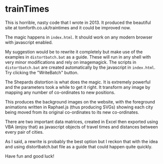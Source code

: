 # trainTimes

This is horrible, nasty code that I wrote in 2013. It produced the beautiful site at tomforth.co.uk/traintimes and it could be improved now.

The magic happens in `index.html`. It should work on any modern browser with javascript enabled.

My suggestion would be to rewrite it completely but make use of the examples in `distortbatch.bat` as a guide. These will run in any shell with very minor modifications and rely on imagemagick. The scripts in `distortbatch.bat` are created automatically by the javascript in `index.html`. Try clicking the "WriteBatch" button.

The Shepards distortion is what does the magic. It is extremely powerful and the parameters took a while to get it right. It transform any image by mapping any number of co-ordinates to new positions.

This produces the background images on the website, with the foreground animations written in Raphael.js (thus producing SVGs) showing each city being moved from its original co-ordinates to its new co-ordinates.

There are two important data matrices, created in Excel then exported using VBA (enjoy that) as javascript objects of travel times and distances between every pair of cities.

As I said, a rewrite is probably the best option but I reckon that with the idea and using distortbatch.bat file as a guide that could happen quite quickly.

Have fun and good luck!